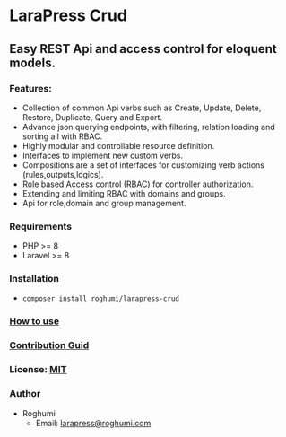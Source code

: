 # LaraPress Crud
## Easy REST Api and access control for eloquent models.

### Features:
* Collection of common Api verbs such as Create, Update, Delete, Restore, Duplicate, Query and Export.
* Advance json querying endpoints, with filtering, relation loading and sorting all with RBAC.
* Highly modular and controllable resource definition.
* Interfaces to implement new custom verbs.
* Compositions are a set of interfaces for customizing verb actions (rules,outputs,logics).
* Role based Access control (RBAC) for controller authorization.
* Extending and limiting RBAC with domains and groups.
* Api for role,domain and group management. 

### Requirements
* PHP >= 8
* Laravel >= 8

### Installation
* ``composer install roghumi/larapress-crud``

### [How to use](./HOWTO.md)

### [Contribution Guid](./CONTRIB.md)

### License: [MIT](./LICENSE)

### Author
* Roghumi
    * Email: larapress@roghumi.com